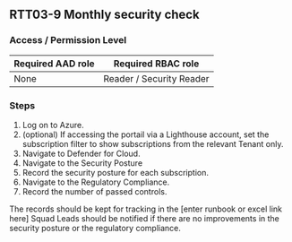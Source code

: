 ## RTT03-9 Monthly security check

### Access / Permission Level

| Required AAD role | Required RBAC role       |
|-------------------|--------------------------|
| None              | Reader / Security Reader |

### Steps

1. Log on to Azure.
2. (optional) If accessing the portail via a Lighthouse account, set the subscription filter to show subscriptions from the relevant Tenant only.
3. Navigate to Defender for Cloud.
4. Navigate to the Security Posture
5. Record the security posture for each subscription. 
6. Navigate to the Regulatory Compliance.
7. Record the number of passed controls.

The records should be kept for tracking in the [enter runbook or excel link here]
Squad Leads should be notified if there are no improvements in the security posture or the regulatory compliance.
